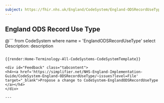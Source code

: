 ```yaml
---
subject: https://fhir.nhs.uk/England/CodeSystem/England-ODSRecordUseType
---
```

## England ODS Record Use Type
@```
from
	CodeSystem
where
	name = 'EnglandODSRecordUseType'
select
	Description: description
```

{{render:Home-Terminology-All-CodeSystems-CodeSystemTemplate}}

<div id="Feedback" class="tabcontent">
<h4><a href='https://simplifier.net/NHS-England-Implementation-Guide/CodeSystem-England-ODSRecordUseType/~issues?level=File' target="_blank">Propose a change to CodeSystem-EnglandODSRecordUseType </a></h4>
</div>

---